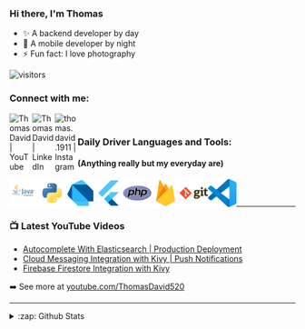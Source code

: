 ### Hi there, I'm Thomas

- ✨ A backend developer by day
- 🌱 A mobile developer by night
- ⚡ Fun fact: I love photography

![visitors](https://visitor-badge.laobi.icu/badge?page_id=Fox520.readme)

### Connect with me:

[<img align="left" alt="Thomas David | YouTube" width="40px" src="https://cdn.jsdelivr.net/npm/simple-icons@v3/icons/youtube.svg" />][youtube]
[<img align="left" alt="Thomas David | LinkedIn" width="40px" src="https://cdn.jsdelivr.net/npm/simple-icons@v3/icons/linkedin.svg" />][linkedin]
[<img align="left" alt="thomas.david.1911 | Instagram" width="40px" src="https://cdn.jsdelivr.net/npm/simple-icons@v3/icons/instagram.svg" />][instagram]

<br />

### Daily Driver Languages and Tools:
#### (Anything really but my everyday are)
<img align="left" alt="Java" width="50px" src="https://raw.githubusercontent.com/github/explore/80688e429a7d4ef2fca1e82350fe8e3517d3494d/topics/java/java.png" />
<img align="left" alt="Python" width="50px" src="https://raw.githubusercontent.com/github/explore/80688e429a7d4ef2fca1e82350fe8e3517d3494d/topics/python/python.png" />
<img align="left" alt="Dart" width="50px" src="https://raw.githubusercontent.com/github/explore/80688e429a7d4ef2fca1e82350fe8e3517d3494d/topics/dart/dart.png" />
<img align="left" alt="Flutter" width="50px" src="https://raw.githubusercontent.com/github/explore/cebd63002168a05a6a642f309227eefeccd92950/topics/flutter/flutter.png" />
<img align="left" alt="PHP" width="50px" src="https://raw.githubusercontent.com/github/explore/ccc16358ac4530c6a69b1b80c7223cd2744dea83/topics/php/php.png" />
<img align="left" alt="Firebase" width="50px" src="https://raw.githubusercontent.com/github/explore/80688e429a7d4ef2fca1e82350fe8e3517d3494d/topics/firebase/firebase.png" />
<img align="left" alt="Git" width="50px" src="https://raw.githubusercontent.com/github/explore/80688e429a7d4ef2fca1e82350fe8e3517d3494d/topics/git/git.png" />
<img align="left" alt="Visual Studio Code" width="50px" src="https://raw.githubusercontent.com/github/explore/80688e429a7d4ef2fca1e82350fe8e3517d3494d/topics/visual-studio-code/visual-studio-code.png" />
<br />
<br />

---

### 📺 Latest YouTube Videos

<!-- YOUTUBE:START -->
- [Autocomplete With Elasticsearch | Production Deployment](https://youtu.be/URKHwL9doIw)
- [Cloud Messaging Integration with Kivy | Push Notifications](https://youtu.be/006LU_XeQwM)
- [Firebase Firestore Integration with Kivy](https://youtu.be/aZGXJXzGLhI)
<!-- YOUTUBE:END -->

➡️ See more at [youtube.com/ThomasDavid520](https://www.youtube.com/ThomasDavid520)

---

<details>
  <summary>:zap: Github Stats</summary>

  <img align="left" alt="Fox's Github Stats" src="https://github-readme-stats.vercel.app/api?username=Fox520&show_icons=true&hide_border=true" />
  
  [![Top Langs](https://github-readme-stats.vercel.app/api/top-langs/?username=Fox520&layout=compact)](https://github.com/Fox520)
</details>

[youtube]: https://www.youtube.com/ThomasDavid520
[instagram]: https://www.instagram.com/thomas.david.1911/
[linkedin]: https://www.linkedin.com/in/thomas-david-5008a2188/
